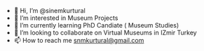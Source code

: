 - 👋 Hi, I’m @sinemkurtural
- 👀 I’m interested in Museum Projects
- 🌱 I’m currently learning PhD Candiate ( Museum Studies) 
- 💞️ I’m looking to collaborate on Virtual Museums in IZmir Turkey
- 📫 How to reach me snmkurtural@gmail.com

<!---
sinemkurtural/sinemkurtural is a ✨ special ✨ repository because its `README.md` (this file) appears on your GitHub profile.
You can click the Preview link to take a look at your changes.
--->
